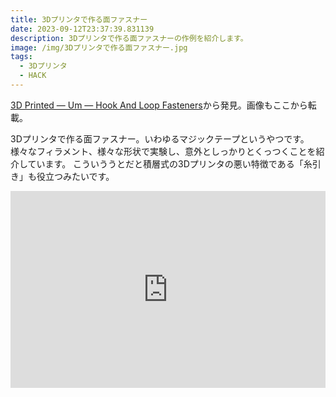 ```yaml
---
title: 3Dプリンタで作る面ファスナー
date: 2023-09-12T23:37:39.831139
description: 3Dプリンタで作る面ファスナーの作例を紹介します。
image: /img/3Dプリンタで作る面ファスナー.jpg
tags:
  - 3Dプリンタ
  - HACK
---
```

[3D Printed — Um — Hook And Loop Fasteners](https://hackaday.com/2023/09/04/3d-printed-um-hook-and-loop-fasteners/)から発見。画像もここから転載。

3Dプリンタで作る面ファスナー。いわゆるマジックテープというやつです。
様々なフィラメント、様々な形状で実験し、意外としっかりとくっつくことを紹介しています。
こういううとだと積層式の3Dプリンタの悪い特徴である「糸引き」も役立つみたいです。

<iframe width="100%" height="315" src="https://www.youtube.com/embed/5rzHbZ7zt-w" title="YouTube video player" frameborder="0" allow="accelerometer; autoplay; clipboard-write; encrypted-media; gyroscope; picture-in-picture" allowfullscreen></iframe>

